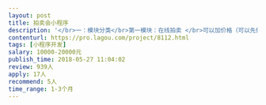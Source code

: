 ```yaml
---                
layout: post       
title: 拍卖会小程序           
description: '</br>一：模块分类</br>第一模块：在线拍卖	</br>可以加价格（可以先做倒计时拍卖规则）</br>也可以一口价(就是不能加减价格)</br>第二模块：文章	</br>给文章模块分类，后台上传文档，在这可以看</br>第三模块：个人中心	</br>关于公司的简介页面</br>会员买过的订单</br>会员的个人信息，电话，姓名，收货地址，等等</br></br>二：内置功能	</br>"实现比如A把小程序或服务号推荐给B，那么B买东西的话，A会收到部分佣金"</br></br>三：期望(不是必须)</br>希望您现在在北京</br>希望您有过拍卖会app的经验</br>'     
contenturl: https://pro.lagou.com/project/8112.html      
tags: [小程序开发]            
salary: 10000-20000元          
publish_time: 2018-05-27 11:04:02         
review: 939人                   
apply: 17人                   
recommend: 5人                   
time_range: 1-3个月              
---                 
```

